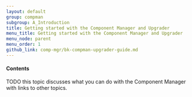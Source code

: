 ```yaml
---
layout: default 
group: compman
subgroup: A_Introduction
title: Getting started with the Component Manager and Upgrader
menu_title: Getting started with the Component Manager and Upgrader
menu_node: parent
menu_order: 1
github_link: comp-mgr/bk-compman-upgrader-guide.md
---
```



<h4>Contents</h4>   

TODO this topic discusses what you can do with the Component Manager with links to other topics.